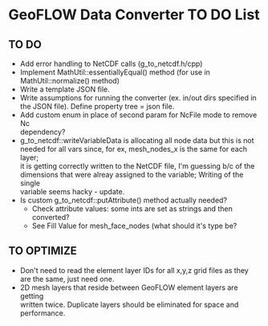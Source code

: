 
# GeoFLOW Data Converter TO DO List

## TO DO
- Add error handling to NetCDF calls (g_to_netcdf.h/cpp)
- Implement MathUtil::essentiallyEqual() method (for use in  
MathUtil::normalize() method)
- Write a template JSON file.
- Write assumptions for running the converter (ex. in/out dirs specified in  
the JSON file). Define property tree = json file.
- Add custom enum in place of second param for NcFile mode to remove Nc  
dependency?
- g_to_netcdf::writeVariableData is allocating all node data but this is not  
  needed for all vars since, for ex, mesh_nodes_x is the same for each layer;  
  it is getting correctly written to the NetCDF file, I'm guessing b/c of the  
  dimensions that were alreay assigned to the variable; Writing of the single  
  variable seems hacky - update.
- Is custom g_to_netcdf::putAttribute() method actually needed?
  - Check attribute values: some ints are set as strings and then converted?
  - See Fill Value for mesh_face_nodes (what should it's type be?

## TO OPTIMIZE
- Don't need to read the element layer IDs for all x,y,z grid files as they   
are the same, just need one.
- 2D mesh layers that reside between GeoFLOW element layers are getting  
written twice. Duplicate layers should be eliminated for space and performance.
